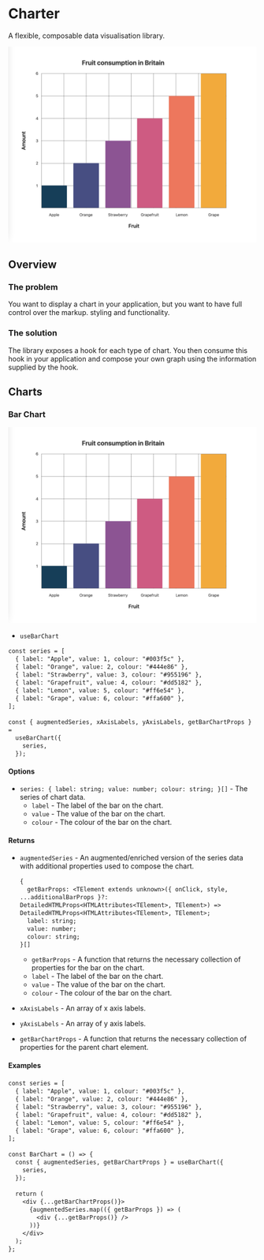 # Charter

A flexible, composable data visualisation library.

![# Charter](documentation/charter.png)

## Overview

### The problem

You want to display a chart in your application, but you want to have full control over the markup. styling and functionality.

### The solution

The library exposes a hook for each type of chart. You then consume this hook in your application and compose your own graph using the information supplied by the hook.

## Charts

### Bar Chart

![# Bar Chart](documentation/bar-chart.png)

- `useBarChart`

```tsx
const series = [
  { label: "Apple", value: 1, colour: "#003f5c" },
  { label: "Orange", value: 2, colour: "#444e86" },
  { label: "Strawberry", value: 3, colour: "#955196" },
  { label: "Grapefruit", value: 4, colour: "#dd5182" },
  { label: "Lemon", value: 5, colour: "#ff6e54" },
  { label: "Grape", value: 6, colour: "#ffa600" },
];

const { augmentedSeries, xAxisLabels, yAxisLabels, getBarChartProps } =
  useBarChart({
    series,
  });
```

#### Options

- `series: { label: string; value: number; colour: string; }[]` - The series of chart data.
  - `label` - The label of the bar on the chart.
  - `value` - The value of the bar on the chart.
  - `colour` - The colour of the bar on the chart.

#### Returns

- `augmentedSeries` - An augmented/enriched version of the series data with additional properties used to compose the chart.

  ```
  {
    getBarProps: <TElement extends unknown>({ onClick, style, ...additionalBarProps }?: DetailedHTMLProps<HTMLAttributes<TElement>, TElement>) => DetailedHTMLProps<HTMLAttributes<TElement>, TElement>;
    label: string;
    value: number;
    colour: string;
  }[]
  ```

  - `getBarProps` - A function that returns the necessary collection of properties for the bar on the chart.
  - `label` - The label of the bar on the chart.
  - `value` - The value of the bar on the chart.
  - `colour` - The colour of the bar on the chart.

- `xAxisLabels` - An array of x axis labels.
- `yAxisLabels` - An array of y axis labels.
- `getBarChartProps` - A function that returns the necessary collection of properties for the parent chart element.

#### Examples

```tsx
const series = [
  { label: "Apple", value: 1, colour: "#003f5c" },
  { label: "Orange", value: 2, colour: "#444e86" },
  { label: "Strawberry", value: 3, colour: "#955196" },
  { label: "Grapefruit", value: 4, colour: "#dd5182" },
  { label: "Lemon", value: 5, colour: "#ff6e54" },
  { label: "Grape", value: 6, colour: "#ffa600" },
];

const BarChart = () => {
  const { augmentedSeries, getBarChartProps } = useBarChart({
    series,
  });

  return (
    <div {...getBarChartProps()}>
      {augmentedSeries.map(({ getBarProps }) => (
        <div {...getBarProps()} />
      ))}
    </div>
  );
};
```
